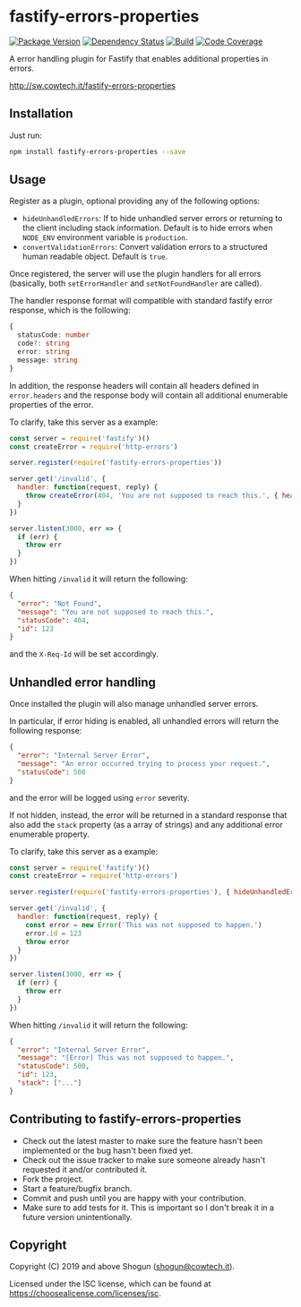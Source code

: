 # fastify-errors-properties

[![Package Version](https://img.shields.io/npm/v/fastify-errors-properties.svg)](https://npm.im/fastify-errors-properties)
[![Dependency Status](https://img.shields.io/david/ShogunPanda/fastify-errors-properties)](https://david-dm.org/ShogunPanda/fastify-errors-properties)
[![Build](https://img.shields.io/circleci/build/gh/ShogunPanda/fastify-errors-properties?token=a721161f936393ce2826774e8b89c0785c06967b)](https://circleci.com/gh/ShogunPanda/fastify-errors-properties)
[![Code Coverage](https://img.shields.io/codecov/c/gh/ShogunPanda/fastify-errors-properties?token=d0ae1643f35c4c4f9714a357f796d05d)](https://codecov.io/gh/ShogunPanda/fastify-errors-properties)

A error handling plugin for Fastify that enables additional properties in errors.

http://sw.cowtech.it/fastify-errors-properties

## Installation

Just run:

```bash
npm install fastify-errors-properties --save
```

## Usage

Register as a plugin, optional providing any of the following options:

- `hideUnhandledErrors`: If to hide unhandled server errors or returning to the client including stack information. Default is to hide errors when `NODE_ENV` environment variable is `production`.
- `convertValidationErrors`: Convert validation errors to a structured human readable object. Default is `true`.

Once registered, the server will use the plugin handlers for all errors (basically, both `setErrorHandler` and `setNotFoundHandler` are called).

The handler response format will compatible with standard fastify error response, which is the following:

```typescript
{
  statusCode: number
  code?: string
  error: string
  message: string
}
```

In addition, the response headers will contain all headers defined in `error.headers` and the response body will contain all additional enumerable properties of the error.

To clarify, take this server as a example:

```js
const server = require('fastify')()
const createError = require('http-errors')

server.register(require('fastify-errors-properties'))

server.get('/invalid', {
  handler: function(request, reply) {
    throw createError(404, 'You are not supposed to reach this.', { header: { 'X-Req-Id': request.id, id: 123 } })
  }
})

server.listen(3000, err => {
  if (err) {
    throw err
  }
})
```

When hitting `/invalid` it will return the following:

```json
{
  "error": "Not Found",
  "message": "You are not supposed to reach this.",
  "statusCode": 404,
  "id": 123
}
```

and the `X-Req-Id` will be set accordingly.

## Unhandled error handling

Once installed the plugin will also manage unhandled server errors.

In particular, if error hiding is enabled, all unhandled errors will return the following response:

```json
{
  "error": "Internal Server Error",
  "message": "An error occurred trying to process your request.",
  "statusCode": 500
}
```

and the error will be logged using `error` severity.

If not hidden, instead, the error will be returned in a standard response that also add the `stack` property (as a array of strings) and any additional error enumerable property.

To clarify, take this server as a example:

```js
const server = require('fastify')()
const createError = require('http-errors')

server.register(require('fastify-errors-properties'), { hideUnhandledErrors: false })

server.get('/invalid', {
  handler: function(request, reply) {
    const error = new Error('This was not supposed to happen.')
    error.id = 123
    throw error
  }
})

server.listen(3000, err => {
  if (err) {
    throw err
  }
})
```

When hitting `/invalid` it will return the following:

```json
{
  "error": "Internal Server Error",
  "message": "[Error] This was not supposed to happen.",
  "statusCode": 500,
  "id": 123,
  "stack": ["..."]
}
```

## Contributing to fastify-errors-properties

- Check out the latest master to make sure the feature hasn't been implemented or the bug hasn't been fixed yet.
- Check out the issue tracker to make sure someone already hasn't requested it and/or contributed it.
- Fork the project.
- Start a feature/bugfix branch.
- Commit and push until you are happy with your contribution.
- Make sure to add tests for it. This is important so I don't break it in a future version unintentionally.

## Copyright

Copyright (C) 2019 and above Shogun (shogun@cowtech.it).

Licensed under the ISC license, which can be found at https://choosealicense.com/licenses/isc.
